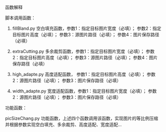 函数解释


脚本调用函数：

1. fillBland.py 空白填充函数，参数1：指定目标图片宽度（必填）；
                             参数2：指定目标图片高度（必填）；
                             参数3：源图片路径（必填）；
                             参数4：图片保存路径（必填）

2. extraCutting.py 多余裁剪函数，参数1：指定目标图片宽度（必填）；
                                参数2：指定目标图片高度（必填）；
                                参数3：源图片路径（必填）；
                                参数4：图片保存路径（必填）

3. high_adapte.py 高度适配函数， 参数1：指定目标图片高度（必填）；
                                参数2：源图片路径（必填）；
                                参数3：图片保存路径（必填）

4. width_adapte.py 宽度适配函数，参数1：指定目标图片宽度（必填）；
                                参数2：源图片路径（必填）；
                                参数3：图片保存路径（必填）

功能函数：

picSizeChang.py 功能函数，上述四个函数调用该函数，实现图片的等比例压缩并根据参数实现空白填充、多余裁剪、高度适配、宽度适配...